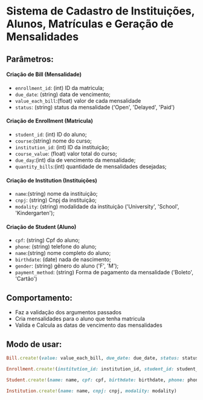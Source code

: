 # Sistema de Cadastro de Instituições, Alunos, Matrículas e Geração de Mensalidades
## Parâmetros: 

#### Criação de Bill (Mensalidade)
- `enrollment_id`: (int) ID da matricula;
- `due_date`: (string) data de vencimento;
- `value_each_bill`:(float) valor de cada mensalidade
- `status`: (string) status da mensalidade ('Open', 'Delayed', 'Paid')

#### Criação de Enrollment (Matricula)
- `student_id`: (int) ID do aluno;
- `course`:(string) nome do curso;
- `institution_id`: (int) ID da instituição;
- `course_value`: (float) valor total do curso;
- `due_day`:(int) dia de vencimento da mensalidade;
- `quantity_bills`:(int) quantidade de mensalidades desejadas;

#### Criação de Institution (Instituições)
- `name`:(string) nome da instituição;
- `cnpj`: (string) Cnpj da instituição;
- `modality`: (string) modalidade da instituição ('University', 'School', 'Kindergarten');
 

#### Criação de Student (Aluno)
- `cpf`: (string) Cpf do aluno;
- `phone`: (string) telefone do aluno;
- `name`:(string) nome completo do aluno;
- `birthdate`: (date) nada de nascimento;
- `gender`: (string) gênero do aluno ('F', 'M');
- `payment_method`: (string) Forma de pagamento da mensalidade ('Boleto', 'Cartão')
 

## Comportamento:
 - Faz a validação dos argumentos passados
 - Cria mensalidades para o aluno que tenha matricula
 - Valida e Calcula as datas de vencimento das mensalidades

## Modo de usar:

```Ruby
Bill.create!(value: value_each_bill, due_date: due_date, status: status, enrollment_id: enrollment_id)

Enrollment.create!(institution_id: institution_id, student_id: student_id, course: course, quantity_bills: quantity_bills, due_day: due_day, course_value: course_value)

Student.create!(name: name, cpf: cpf, birthdate: birthdate, phone: phone, gender: gender, payment_method: payment_method)

Institution.create!(name: name, cnpj: cnpj, modality: modality)



